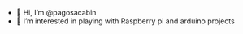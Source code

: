 - 👋 Hi, I’m @pagosacabin
- 👀 I’m interested in playing with Raspberry pi and arduino projects 
<!---
pagosacabin/pagosacabin is a ✨ special ✨ repository because its `README.md` (this file) appears on your GitHub profile.
You can click the Preview link to take a look at your changes.
--->
